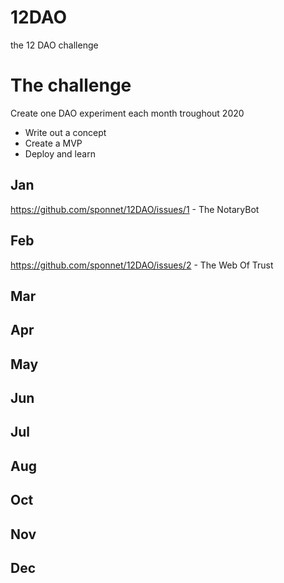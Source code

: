 # 12DAO
the 12 DAO challenge

# The challenge

Create one DAO experiment each month troughout 2020

- Write out a concept
- Create a MVP
- Deploy and learn

## Jan
https://github.com/sponnet/12DAO/issues/1 - The NotaryBot

## Feb
https://github.com/sponnet/12DAO/issues/2 - The Web Of Trust


## Mar
## Apr
## May
## Jun
## Jul
## Aug
## Oct
## Nov
## Dec


